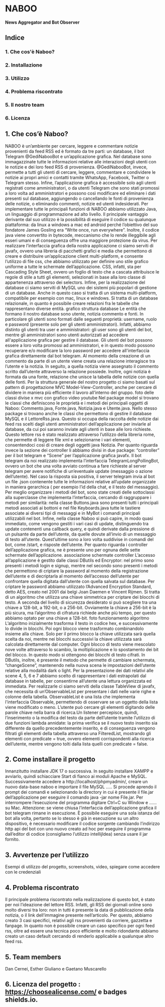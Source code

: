 # NABOO 
**News Aggregator and Bot Observer**

## Indice
### 1. Che cos'è Naboo?
### 2. Installazione
### 3. Utilizzo
### 4. Problema riscontrato
### 5. Il nostro team
### 6. Licenza

## 1. Che cos’è Naboo?
NABOO è un’ambiente per cercare, leggere e commentare notizie provenienti da feed RSS ed è formato da tre parti: un database, il bot Telegram @GediNabooBot e un’applicazione grafica. Nel database sono immagazzinate tutte le informazioni relative alle interazioni degli utenti con le notizie e dei loro feed RSS di provenienza. @GediNabooBot, invece, permette a tutti gli utenti di cercare, leggere, commentare e condividere le notizie ai propri amici e contatti tramite WhatsApp, Facebook, Twitter o Telegram stesso. Infine, l’applicazione grafica è accessibile solo agli utenti registrati come amministratori, o da utenti Telegram che sono stati promossi a loro volta ad amministratori e possono così modificare ed eliminare i dati presenti sul database, aggiungendo o cancellando le fonti di provenienza delle notizie, o eliminando commenti, notizie ed utenti indesiderati. 
Per implementare tutte le principali funzioni di NABOO abbiamo utilizzato Java, un linguaggio di programmazione ad alto livello. Il principale vantaggio derivante dal suo utilizzo è la possibilità di eseguire il codice su qualunque piattaforma: da linux a windows a mac ed android perché l’obiettivo del suo fondatore James Gosling era “Write once, run everywhere”. Inoltre, il codice java viene convertito in bytecode, meccanismo che lo rende illeggibile agli esseri umani e di conseguenza offre una maggiore protezione da virus. Per realizzare l’interfaccia grafica della nostra applicazione ci siamo serviti di javafx, ovvero una libreria di pacchetti grafici e media che permettono di creare e distribuire un’applicazione client multi-platform, e consente l’utilizzo di file css, che abbiamo utilizzato per definire uno stile grafico uniforme a tutte le schermate dell’applicazione. CSS, infatti, sta per Cascading Style Sheet, ovvero un foglio di testo che a cascata attribuisce le regole di stile a tutti gli elementi, selezionati in base alla loro classe di appartenenza attraverso dei selectors. Infine, per la realizzazione del database ci siamo serviti di MySQL uno dei sistemi più popolari di gestione di un database. Anche in questo caso si tratta di un sistema multi-platform, compatibile per esempio con mac, linux e windows. Si tratta di un database relazionale, in quanto è possibile creare relazioni fra le tabelle che rappresentano diverse entità. 
grafico struttura database
Le entità che formano il nostro database sono utente, notizia commento e fonti. In particolare gli utenti sono formati dalle seguenti proprietà: username, ruolo e password (presente solo per gli utenti amministratori). Infatti, abbiamo distinto gli utenti tra user e amministratori: gli user sono gli utenti del bot, mentre gli amministratori sono utenti autorizzati ad accedere all'applicazione grafica per gestire il database. Gli utenti del bot possono essere a loro volta promossi ad amministratori, e in questo modo possono recuperare e/o modificare la loro password per accedere all'interfaccia grafica direttamente dal bot telegram. Al momento della creazione di un commento da parte di un utente viene creata una relazione interagisce tra l’utente e la notizia. In seguito, a quella notizia viene assegnato il commento scritto dall’utente attraverso la relazione possiede. Inoltre, ogni notizia è formata da una fonte, relazione che unisce la tabella delle notizie con quella delle fonti.
Per la struttura generale del nostro progetto ci siamo basati sul pattern di progettazione MVC Model-View-Controller, anche per cercare di dividere in maniera più efficiente il lavoro all’interno del gruppo.
foto delle classi divise x mvc con grafico video youtube
Nel package model si trovano le classi che definiscono le proprietà e i metodi dei principali oggetti di Naboo: Commento.java, Fonte.java, Notizia.java e Utente.java. Nello stesso package si trovano anche le classi che permettono di gestire il database MySQL e il LettoreRss.java. Questo si occupa della raccolta delle notizie dai feed rss scelti dagli utenti amministratori dell’applicazione per inviarle al database, da cui poi saranno inviate agli utenti in base alle loro richieste. Questo lettore rss è stato realizzato attraverso l’utilizzo della libreria rome, che permette di leggere file xml e selezionarne i vari elementi, consentendoci così di creare degli oggetti java Notizia. Per quanto riguarda invece la sezione dei controller li abbiamo divisi in due package: “controller” per il bot telegram e “Scene” per l’applicazione grafica javafx. 
Il bot telegram da noi realizzato implementa l’interfaccia TelegramLongPollingBot, ovvero un bot che una volta avviato continua a fare richieste al server telegram per avere notifiche di un’eventuale update (messaggio o azione dell’utente). Nel caso la risposta sia positiva, il server telegram invia al bot un file .json contenente tutte le informazioni relative all’update organizzate in maniera gerarchica ( per esempio l’id della chat, e il testo del messaggio). Per meglio organizzare i metodi del bot, sono state creati delle sottoclassi alla superclasse che implementa l’interfaccia, cercando di raggruppare i metodi per similarità: nella classe Buttons.java sono presenti tutti i principali metodi associati ai bottoni e nel file Keyboards.java tutte le tastiere associate ai diversi tipi di messaggi e in MyBot i comandi principali utilizzabili nel bot. Infine, nella classe Naboo si può capire, in modo quasi immediato, come vengono gestiti i vari casi di update, distinguendo tra update contenenti una callback query, e quindi derivate dalla pressione di un pulsante da parte dell’utente, da quelle dovute all’invio di un messaggio di testo all’utente. Quest’ultime sono a loro volta suddivise in comandi del bot, come /start, e risposte dell’utente. 
Per quanto riguarda i controller dell’applicazione grafica, ne è presente uno per ognuna delle sette schermate dell’applicazione. 
associazione schermate controller
L’accesso all’applicazione è gestito dalle classi DButils ed Encryptor: nel primo sono presenti i metodi login e signup, mentre nel secondo sono presenti i metodi che permettono di criptare la password al momento della registrazione dell’utente e di decriptarla al momento dell’accesso dell’utente per confrontare quella digitata dall’utente con quella salvata sul database. Per criptare le password abbiamo utilizzato l’Advanced Encryption Standard, detto AES, creato nel 2001 dai belgi Joan Daemen e Vincent Rijmen. Si tratta di un algoritmo che utilizza una chiave simmetrica per criptare dei blocchi di testo. A seconda del livello di sicurezza desiderato si può scegliere tra una chiave a 128-bit, a 192-bit, o a 256-bit. Ovviamente la chiave a 256-bit è la più sicura, ma l’algoritmo di cifratura richiede anche più tempo, per questo abbiamo optato per una chiave a 128-bit. 
foto funzionamento algoritmo
L’algoritmo inizialmente trasforma il testo in codice hex, e successivamente lo divide in blocchi. Poi ogni blocco viene trasformato combinandolo insieme alla chiave. Solo per il primo blocco la chiave utilizzata sarà quella scelta da noi, mentre nei blocchi successivi la chiave utilizzata sarà calcolata direttamente dal computer. Ogni blocco di testo viene mescolato nove volte attraverso lo scambio, la moltiplicazione e lo spostamento dei bit del blocco. In questo modo si ottengono dei blocchi di testo cifrati. 
In DButils, inoltre, è presente il metodo che permette di cambiare schermata, “changeScene”, mantenendo nella nuova scena le impostazioni dell’utente relative alla modalità dark o light. Per la presentazione dei dati relativi alle scene 4, 5, 6 e 7 abbiamo scelto di rappresentare i dati estrapolati dal database in tabelle, per consentirne all’utente una lettura organizzata ed immediata. Per realizzarle ci siamo serviti della classe TableView di javafx, che necessita di un’ObservableList per presentare i dati nelle varie righe e colonne della tabella. ObservableList è una lista che implementa l'interfaccia Observable, permettendo di osservare se un oggetto della lista viene modificato o meno.
L’utente può cercare gli elementi digitando delle parole chiave nella barra di ricerca.Un listener percepisce, quindi, l’inserimento o la modifica del testo da parte dell’utente  tramite l’utilizzo di due funzioni lambda annidate: la prima verifica se il nuovo testo inserito sia differente da quello precedentemente inserito, e di conseguenza vengono filtrati gli elementi della tabella attraverso una FilteredList, mostrando gli elementi con predicate = true, ovvero elementi corrispondenti alla ricerca dell’utente, mentre vengono tolti dalla lista quelli con  predicate = false.
## 2. Come installare il progetto
Innanzitutto installare JDK 17 o successiva. In seguito installare XAMPP e avviarlo, quindi schiacciare Start di fianco ai moduli Apache e MySQL. Successivamente accedere a http://localhost/phpmyadmin/, creare un nuovo data-base naboo e importare il file MySQL …..
Si procede aprendo il prompt dei comandi e selezionando la directory in cui è presente il file.jar dell’applicazione per eseguire il comando java -jar nome File.jar. Per interrompere l’esecuzione del programma digitare Ctrl+C su Window e ……su Mac. 
Attenzione: se viene chiusa l’interfaccia dell’applicazione grafica il bot telegram rimane in esecuzione. È possibile eseguire una sola istanza del bot alla volta, pertanto se lo stesso è già in esecuzione su un altro dispositivo, è necessario modificare il codice sorgente cambiando l’indirizzo http api del bot con uno nuovo creato ad hoc per eseguire il programma dall’editor di codice (consigliamo l’utilizzo intellijIdea) senza usare il jar fornito.
## 3. Avvertenze per l’utilizzo
Esempi di utilizzo del progetto,  screenshots, video, spiegare come accedere con le credenziali
## 4. Problema riscontrato
Il principale problema riscontrato nella realizzazione di questo bot, è stato per noi l’ideazione del lettore RSS. Infatti, gli RSS dei giornali online sono molto diversi tra loro: non in tutti è presente la data di pubblicazione della notizia, o il link dell’immagine presente nell’articolo. Per questo, abbiamo creato 3 casi specifici, relativi agli rss provenienti da corriere, gazzetta e fanpage. In quanto non è possibile creare un caso specifico per ogni feed rss, oltre ad essere una tecnica poco efficiente e molto ridondante abbiamo creato un caso default cercando di renderlo applicabile a qualunque altro feed rss. 
## 5. Team members
Dan Cernei, Esther Giuliano e Gaetano Muscarello
## 6. Licenza del progetto : https://choosealicense.com/ e badges shields.io.
